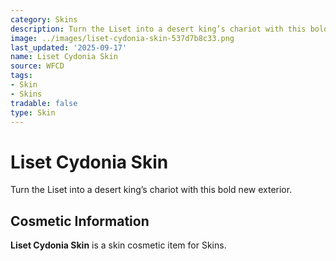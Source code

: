 ```yaml
---
category: Skins
description: Turn the Liset into a desert king’s chariot with this bold new exterior.
image: ../images/liset-cydonia-skin-537d7b8c33.png
last_updated: '2025-09-17'
name: Liset Cydonia Skin
source: WFCD
tags:
- Skin
- Skins
tradable: false
type: Skin
---
```


# Liset Cydonia Skin

Turn the Liset into a desert king’s chariot with this bold new exterior.

## Cosmetic Information

**Liset Cydonia Skin** is a skin cosmetic item for Skins.

